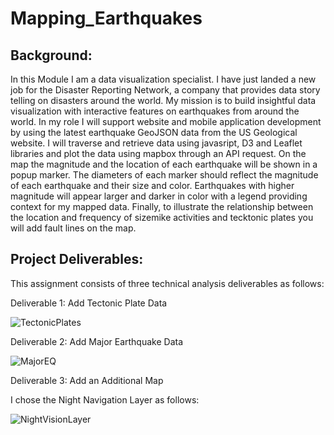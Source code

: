 # Mapping_Earthquakes

## Background:

In this Module I am a data visualization specialist. I have just landed a new job for the Disaster Reporting Network, a company that provides data story telling on disasters around the world. My mission is to build insightful data visualization with interactive features on earthquakes from around the world. In my role I will support website and mobile application development by using the latest earthquake GeoJSON data from the US Geological website. I will traverse and retrieve data using javasript, D3 and Leaflet libraries and plot the data using mapbox through an API request. On the map the magnitude and the location of each earthquake will be shown in a popup marker. The diameters of each marker should reflect the magnitude of each earthquake and their size and color. Earthquakes with higher magnitude will appear larger and darker in color with a legend providing context for my mapped data. Finally, to illustrate the relationship between the location and frequency of sizemike activities and tecktonic plates you will add fault lines on the map.  

## Project Deliverables:

This assignment consists of three technical analysis deliverables as follows:

Deliverable 1: Add Tectonic Plate Data

![TectonicPlates](https://user-images.githubusercontent.com/88908758/142764319-1f7846f4-91cd-4c65-9714-3ed2b18755ae.PNG)

Deliverable 2: Add Major Earthquake Data

![MajorEQ](https://user-images.githubusercontent.com/88908758/142764331-c16fb882-5eab-49ea-b9d1-e8d1f5ae4d30.PNG)

Deliverable 3: Add an Additional Map 

I chose the Night Navigation Layer as follows: 

![NightVisionLayer](https://user-images.githubusercontent.com/88908758/142764327-0bb8a82f-6ccf-4230-bce7-569cfde5e7c9.PNG)

